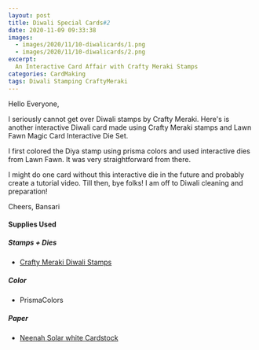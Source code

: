 ```yaml
---
layout: post
title: Diwali Special Cards#2
date: 2020-11-09 09:33:38
images: 
  - images/2020/11/10-diwalicards/1.png
  - images/2020/11/10-diwalicards/2.png
excerpt:
  An Interactive Card Affair with Crafty Meraki Stamps
categories: CardMaking
tags: Diwali Stamping CraftyMeraki 
---
```


Hello Everyone,

I seriously cannot get over Diwali stamps by Crafty Meraki. Here's is another interactive Diwali card made using Crafty Meraki stamps and Lawn Fawn Magic Card Interactive Die Set.

I first colored the Diya stamp using prisma colors and used interactive dies from Lawn Fawn. It was very straightforward from there. 

I might do one card without this interactive die in the future and probably create a tutorial video. Till then, bye folks! I am off to Diwali cleaning and preparation!

Cheers,
Bansari

#### Supplies Used
##### Stamps + Dies
 - [Crafty Meraki Diwali Stamps](!https://craftymeraki.com/products/crafty-meraki-diwali-greetings-clear-stamp-set?_pos=6&_sid=8cf5dfb81&_ss=r&variant=32892024029274)

##### Color
 - PrismaColors

##### Paper
 - [Neenah Solar white Cardstock](!https://www.joann.com/classic-crest-250-pk-8.5x11-cardstocks-solar-white/15722937.html)

 
